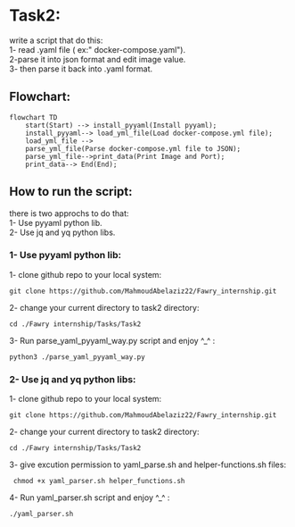 # Task2: 
write a script that do this:\
    1- read .yaml file ( ex:" docker-compose.yaml").\
    2-parse it into json format and edit image value.\
    3- then parse it back into .yaml format.

## Flowchart:
```mermaid
flowchart TD
    start(Start) --> install_pyyaml(Install pyyaml);
    install_pyyaml--> load_yml_file(Load docker-compose.yml file);
    load_yml_file --> 
    parse_yml_file(Parse docker-compose.yml file to JSON);
    parse_yml_file-->print_data(Print Image and Port);
    print_data--> End(End);
```
## How to run the script:
there is two approchs to do that:\
    1- Use pyyaml python lib.\
    2- Use jq and yq python libs.

### 1- Use pyyaml python lib:
1- clone github repo to your local system:
```
git clone https://github.com/MahmoudAbelaziz22/Fawry_internship.git

```
2- change your current directory to task2 directory:
```
cd ./Fawry internship/Tasks/Task2
```
3- Run parse_yaml_pyyaml_way.py script and enjoy ^_^ :
```
python3 ./parse_yaml_pyyaml_way.py
```

### 2- Use jq and yq python libs:
1- clone github repo to your local system:
```
git clone https://github.com/MahmoudAbelaziz22/Fawry_internship.git

```
2- change your current directory to task2 directory:
```
cd ./Fawry internship/Tasks/Task2
```
3- give excution permission to yaml_parse.sh and helper-functions.sh files:

```
 chmod +x yaml_parser.sh helper_functions.sh 
```
4- Run yaml_parser.sh script and enjoy ^_^ :

```
./yaml_parser.sh
```
